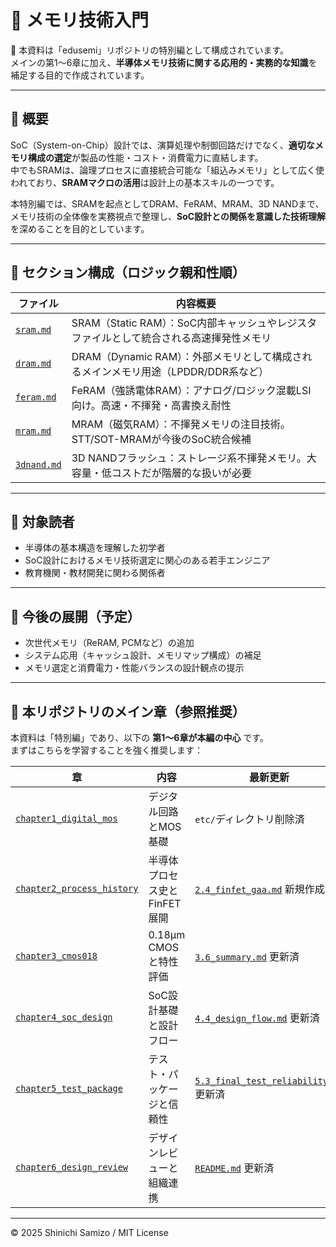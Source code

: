 # 💾 メモリ技術入門

📌 本資料は「edusemi」リポジトリの特別編として構成されています。  
メインの第1〜6章に加え、**半導体メモリ技術に関する応用的・実務的な知識**を補足する目的で作成されています。

---

## 📘 概要

SoC（System-on-Chip）設計では、演算処理や制御回路だけでなく、**適切なメモリ構成の選定**が製品の性能・コスト・消費電力に直結します。  
中でもSRAMは、論理プロセスに直接統合可能な「組込みメモリ」として広く使われており、**SRAMマクロの活用**は設計上の基本スキルの一つです。

本特別編では、SRAMを起点としてDRAM、FeRAM、MRAM、3D NANDまで、メモリ技術の全体像を実務視点で整理し、**SoC設計との関係を意識した技術理解**を深めることを目的としています。

---

## 📂 セクション構成（ロジック親和性順）

| ファイル | 内容概要 |
|---------|----------|
| [`sram.md`](./sram.md)       | SRAM（Static RAM）：SoC内部キャッシュやレジスタファイルとして統合される高速揮発性メモリ |
| [`dram.md`](./dram.md)       | DRAM（Dynamic RAM）：外部メモリとして構成されるメインメモリ用途（LPDDR/DDR系など） |
| [`feram.md`](./feram.md)     | FeRAM（強誘電体RAM）：アナログ/ロジック混載LSI向け。高速・不揮発・高書換え耐性 |
| [`mram.md`](./mram.md)       | MRAM（磁気RAM）：不揮発メモリの注目技術。STT/SOT-MRAMが今後のSoC統合候補 |
| [`3dnand.md`](./3dnand.md)   | 3D NANDフラッシュ：ストレージ系不揮発メモリ。大容量・低コストだが階層的な扱いが必要 |

---

## 🎯 対象読者

- 半導体の基本構造を理解した初学者  
- SoC設計におけるメモリ技術選定に関心のある若手エンジニア  
- 教育機関・教材開発に関わる関係者  

---

## 🔧 今後の展開（予定）

- 次世代メモリ（ReRAM, PCMなど）の追加  
- システム応用（キャッシュ設計、メモリマップ構成）の補足  
- メモリ選定と消費電力・性能バランスの設計観点の提示  

---

## 🔗 本リポジトリのメイン章（参照推奨）

本資料は「特別編」であり、以下の **第1〜6章が本編の中心** です。  
まずはこちらを学習することを強く推奨します：

| 章 | 内容 | 最新更新 |
|----|------|-----------|
| [`chapter1_digital_mos`](../../chapter1_digital_mos/) | デジタル回路とMOS基礎 | `etc/`ディレクトリ削除済 |
| [`chapter2_process_history`](../../chapter2_process_history/) | 半導体プロセス史とFinFET展開 | [`2.4_finfet_gaa.md`](../../chapter2_process_history/2.4_finfet_gaa.md) 新規作成済 |
| [`chapter3_cmos018`](../../chapter3_cmos018/) | 0.18μm CMOSと特性評価 | [`3.6_summary.md`](../../chapter3_cmos018/3.6_summary.md) 更新済 |
| [`chapter4_soc_design`](../../chapter4_soc_design/) | SoC設計基礎と設計フロー | [`4.4_design_flow.md`](../../chapter4_soc_design/4.4_design_flow.md) 更新済 |
| [`chapter5_test_package`](../../chapter5_test_package/) | テスト・パッケージと信頼性 | [`5.3_final_test_reliability.md`](../../chapter5_test_package/5.3_final_test_reliability.md) 更新済 |
| [`chapter6_design_review`](../../chapter6_design_review/) | デザインレビューと組織連携 | [`README.md`](../../chapter6_design_review/README.md) 更新済 |

---

© 2025 Shinichi Samizo / MIT License
